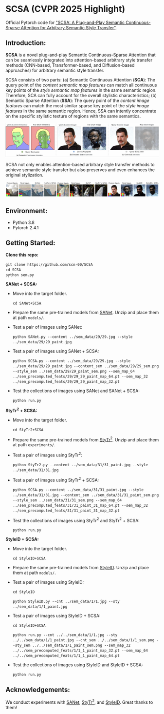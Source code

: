# SCSA (CVPR 2025 Highlight)

Official Pytorch code for ["SCSA: A Plug-and-Play Semantic Continuous-Sparse Attention for Arbitrary Semantic Style Transfer"](https://arxiv.org/abs/2503.04119).

## Introduction:

**SCSA** is a novel plug-and-play Semantic Continuous-Sparse Attention that can be seamlessly integrated into attention-based arbitrary style transfer methods (CNN-based, Transformer-based, and Diffusion-based approaches) for arbitrary semantic style transfer. 

SCSA consists of two parts: (a) Semantic Continuous Attention (**SCA**): The query point of the *content semantic map features* can match all continuous key points of the *style semantic map features* in the same semantic region. Therefore, SCA can fully account for the overall stylistic characteristics; (b) Semantic Sparse Attention (**SSA**): The query point of the *content image features* can match the most similar sparse key point of the *style image features* in the same semantic region. Hence, SSA can intently concentrate on the specific stylistic texture of regions with the same semantics. 

![SCSA](fig/1.png)

SCSA not only enables attention-based arbitrary style transfer methods to achieve semantic style transfer but also preserves and even enhances the original stylization.

![SCSA](fig/2.png)

## Environment:
- Python 3.8
- Pytorch 2.4.1

## Getting Started:
**Clone this repo:**

`git clone https://github.com/scn-00/SCSA`  
`cd SCSA`  
`python sem.py`

**SANet + SCSA:**

- Move into the target folder.

  `cd SANet+SCSA`  

- Prepare the same pre-trained models from [SANet](https://github.com/GlebSBrykin/SANET). Unzip and place them at path `models/`.
- Test a pair of images using SANet:

  `python SANet.py --content ../sem_data/29/29.jpg --style ../sem_data/29/29_paint.jpg`   

- Test a pair of images using SANet + SCSA:

  `python SCSA.py --content ../sem_data/29/29.jpg --style ../sem_data/29/29_paint.jpg --content_sem ../sem_data/29/29_sem.png --style_sem ../sem_data/29/29_paint_sem.png --sem_map_64 ../sem_precomputed_feats/29/29_29_paint_map_64.pt --sem_map_32 ../sem_precomputed_feats/29/29_29_paint_map_32.pt`
  
- Test the collections of images using SANet and SANet + SCSA:

  `python run.py`

**StyTr$^2$ + SCSA:**

- Move into the target folder.

  `cd StyTr2+SCSA`  

- Prepare the same pre-trained models from [StyTr$^2$](https://github.com/diyiiyiii/StyTR-2). Unzip and place them at path `experiments/`.


- Test a pair of images using StyTr$^2$:

  `python StyTr2.py --content ../sem_data/31/31_paint.jpg --style ../sem_data/31/31.jpg`   

- Test a pair of images using StyTr$^2$ + SCSA:

  `python SCSA.py --content ../sem_data/31/31_paint.jpg --style ../sem_data/31/31.jpg --content_sem ../sem_data/31/31_paint_sem.png --style_sem ../sem_data/31/31_sem.png --sem_map_64 ../sem_precomputed_feats/31/31_paint_31_map_64.pt --sem_map_32 ../sem_precomputed_feats/31/31_paint_31_map_32.pt`
  
- Test the collections of images using StyTr$^2$ and StyTr$^2$ + SCSA:

  `python run.py`


**StyleID + SCSA:**

- Move into the target folder.

  `cd StyleID+SCSA`  

- Prepare the same pre-trained models from [StyleID](https://github.com/jiwoogit/StyleID). Unzip and place them at path `models/`.

- Test a pair of images using StyleID:

  `cd StyleID`

  `python StyleID.py --cnt ../sem_data/1/1.jpg --sty ../sem_data/1/1_paint.jpg`   

- Test a pair of images using StyleID + SCSA:

  `cd StyleID+SCSA`

  `python run.py --cnt ../../sem_data/1/1.jpg --sty ../../sem_data/1/1_paint.jpg --cnt_sem ../../sem_data/1/1_sem.png --sty_sem ../../sem_data/1/1_paint_sem.png --sem_map_32 ../../sem_precomputed_feats/1/1_1_paint_map_32.pt --sem_map_64 ../../sem_precomputed_feats/1/1_1_paint_map_64.pt`

- Test the collections of images using StyleID and StyleID + SCSA:

  `python run.py`


## Acknowledgements:
We conduct experiments with [SANet](https://github.com/GlebSBrykin/SANET), [StyTr$^2$](https://github.com/diyiiyiii/StyTR-2), and [StyleID](https://github.com/jiwoogit/StyleID). Great thanks to them!


